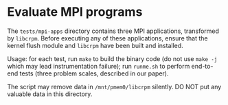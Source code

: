 # Evaluate MPI programs
The `tests/mpi-apps` directory contains three MPI applications, transformed by `libcrpm`. Before executing any of these applications, ensure that the kernel flush module and `libcrpm` have been built and installed.

Usage: for each test, run `make` to build the binary code (do not use `make -j` which may lead instrumentation failure); run `runme.sh` to perform end-to-end tests (three problem scales, described in our paper).

The script may remove data in `/mnt/pmem0/libcrpm` silently. DO NOT put any valuable data in this directory.